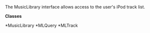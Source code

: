 

The MusicLibrary interface allows access to the user's iPod track list.

**Classes**


*MusicLibrary
*MLQuery
*MLTrack
